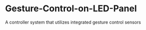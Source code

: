 # Gesture-Control-on-LED-Panel
A controller system that utilizes integrated gesture control sensors
